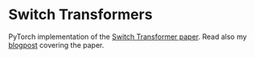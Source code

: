 # Switch Transformers

PyTorch implementation of the [Switch Transformer paper](https://arxiv.org/abs/2101.03961).
Read also my [blogpost](https://srishti-git1110.github.io/blog/moes/) covering the paper.